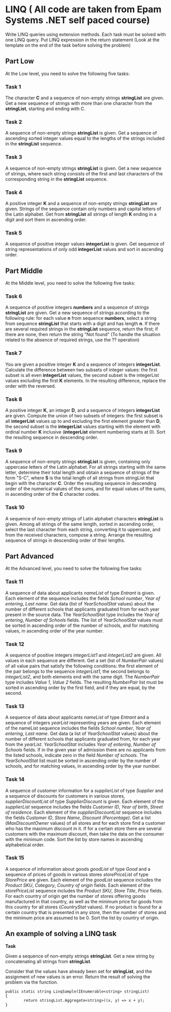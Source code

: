 # LINQ ( All code are taken from Epam Systems .NET self paced course)

Write LINQ queries using extension methods. Each task must be solved with
one LINQ query. Put LINQ expression in the return statement (Look at the template on the end of the task before solving the problem)

## Part Low 

At the Low level, you need to solve the following five tasks:

### Task 1
The character **C** and a sequence of non-empty strings **stringList** are given.
Get a new sequence of strings with more than one character from the **stringList**, starting and
ending with C.

### Task 2
A sequence of non-empty strings **stringList** is given.
Get a sequence of ascending sorted integer values equal to the lengths of the strings included
in the **stringList** sequence.

### Task 3
A sequence of non-empty strings **stringList** is given.
Get a new sequence of strings, where each string consists of the first and last characters of the
corresponding string in the **stringList** sequence.

### Task 4
A positive integer **K** and a sequence of non-empty strings **stringList** are given. Strings of the
sequence contain only numbers and capital letters of the Latin alphabet.
Get from **stringList** all strings of length **K** ending in a digit and sort them in ascending order.

### Task 5
A sequence of positive integer values **integerList** is given.
Get sequence of string representations of only odd **integerList** values and sort in ascending
order.

## Part Middle

At the Middle level, you need to solve the following five tasks:

### Task 6

A sequence of positive integers **numbers** and a sequence of strings **stringList** are given.
Get a new sequence of strings according to the following rule: for each value **n** from sequence
**numbers**, select a string from sequence **stringList** that starts with a digit and has length **n**. If
there are several required strings in the **stringList** sequence, return the first; if there are none,
then return the string "Not found" (To handle the situation related to the absence of required
strings, use the ?? operation)

### Task 7
You are given a positive integer **K** and a sequence of integers **integerList**.
Calculate the difference between two subsets of integer values: the first subset is all even
**integerList** values, the second subset is the integerList values excluding the first **K** elements.
In the resulting difference, replace the order with the reversed.

### Task 8
A positive integer **K**, an integer **D**, and a sequence of integers **integerList** are given.
Compute the union of two subsets of integers: the first subset is all **integerList** values up to
and excluding the first element greater than **D**, the second subset is the **integerList** values
starting with the element with ordinal number **K** inclusive (**integerList** element numbering
starts at 0). Sort the resulting sequence in descending order.

### Task 9
A sequence of non-empty strings **stringList** is given, containing only uppercase letters of the
Latin alphabet.
For all strings starting with the same letter, determine their total length and obtain a sequence
of strings of the form "S-C", where **S** is the total length of all strings from stringList that begin
with the character **C**. Order the resulting sequence in descending order of the numerical values
of the sums, and for equal values of the sums, in ascending order of the **C** character codes.

### Task 10
A sequence of non-empty strings of Latin alphabet characters **stringList** is given.
Among all strings of the same length, sorted in ascending order, select the last character from
each string, converting it to uppercase, and from the received characters, compose a string.
Arrange the resulting sequence of strings in descending order of their lengths.

## Part Advanced

At the Advanced level, you need to solve the following five tasks:

### Task 11
A sequence of data about applicants _nameList_ of type _Entrant_ is given. Each element of the
sequence includes the fields _School number_, _Year of entering_, _Last name_.
Get data (list of _YearSchoolStat_ values) about the number of different schools that applicants
graduated from for each year present in the source data. The _YearSchoolStat_ type includes the
_Year of entering_, _Number of Schools_ fields. The list of _YearSchoolStat_ values must be
sorted in ascending order of the number of schools, and for matching values, in ascending order
of the year number.

### Task 12
A sequence of positive integers _integerList1_ and _integerList2_ are given. All values in each
sequence are different.
Get a set (list of _NumberPair_ values) of all value pairs that satisfy the following conditions:
the first element of the pair belongs to the sequence _integerList1_, the second belongs to
_integerList2_, and both elements end with the same digit. The _NumberPair_ type includes
_Value 1_, _Value 2_ fields. The resulting _NumberPair_ list must be sorted in ascending order
by the first field, and if they are equal, by the second.

### Task 13
A sequence of data about applicants _nameList_ of type _Entrant_ and a sequence of integers
_yearList_ representing years are given. Each element of the nameList sequence includes the
fields _School number_, _Year of entering_, _Last name_.
Get data (a list of _YearSchoolStat_ values) about the number of different schools that applicants
graduated from, for each year from the _yearList_. _YearSchoolStat_ includes _Year of entering_,
_Number of Schools_ fields. If in the given year of admission there are no applicants from the
listed schools, indicate zero in the field _Number of schools_. The _YearSchoolStat_ list must be
sorted in ascending order by the number of schools, and for matching values, in ascending
order by the year number.

### Task 14
A sequence of customer information for a _supplierList_ of type _Supplier_ and a sequence of
discounts for customers in various stores, _supplierDiscountList_ of type _SupplierDiscount_ is
given. Each element of the _supplierList_ sequence includes the fields _Customer ID_, _Year
of birth_, _Street of residence_. Each element of the _supplierDiscountList_ sequence includes
the fields _Customer ID_, _Store Name_, _Discount (Percentage)_.
Get a list (_MaxDiscountOwner_ values) of all stores and for each store find a customer who has
the maximum discount in it. If for a certain store there are several customers with the maximum
discount, then take the data on the consumer with the minimum code. Sort the list by store
names in ascending alphabetical order.

### Task 15
A sequence of information about goods _goodList_ of type _Good_ and a sequence of prices of
goods in various stores _storePriceList_ of type _StorePrice_ are given. Each element of the
_goodList_ sequence includes the _Product SKU_, _Category_, _Country of origin_ fields.
Each element of the _storePriceList_ sequence includes the _Product SKU_, _Store Title_,
_Price_ fields.
For each country of origin get the number of stores offering goods manufactured in that
country, as well as the minimum price for goods from this country for all stores (_CountryStat_
values). If no product is found for a certain country that is presented in any store, then the
number of stores and the minimum price are assumed to be 0. Sort the list by country of origin.

## An example of solving a LINQ task
**Task** 

Given a sequence of non-empty strings **stringList**. Get a new 
string by concatenating all strings from **stringList**.

Consider that the values have already been set for **stringList**, and the
assignment of new values is an error.
Return the result of solving the problem via the function.

```
public static string LinqSample(IEnumerable<string> stringList)
{
        return stringList.Aggregate<string>((x, y) => x + y);
}
```
